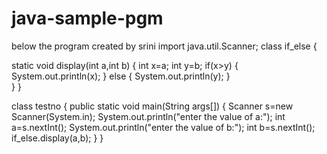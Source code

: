 # java-sample-pgm
below the program created by srini
import java.util.Scanner;
class if_else
{
	
 static void display(int a,int b)
{
	int x=a;
	int y=b;
	if(x>y)
	{
		System.out.println(x);
	}
	else
	{
	System.out.println(y);
	}	
}
}





class testno
{
public static void main(String args[])
{
Scanner s=new Scanner(System.in);
System.out.println("enter the value of a:");
int a=s.nextInt();
System.out.println("enter the value of b:");
int b=s.nextInt();
if_else.display(a,b);
}
}
